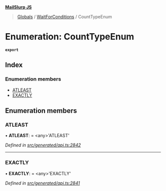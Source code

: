 **[MailSlurp JS](../README.md)**

> [Globals](../README.md) / [WaitForConditions](../modules/waitforconditions.md) / CountTypeEnum

# Enumeration: CountTypeEnum

**`export`** 

## Index

### Enumeration members

* [ATLEAST](waitforconditions.counttypeenum.md#atleast)
* [EXACTLY](waitforconditions.counttypeenum.md#exactly)

## Enumeration members

### ATLEAST

•  **ATLEAST**:  = \<any>'ATLEAST'

*Defined in [src/generated/api.ts:2842](https://github.com/mailslurp/mailslurp-client/blob/f5ab9d3/src/generated/api.ts#L2842)*

___

### EXACTLY

•  **EXACTLY**:  = \<any>'EXACTLY'

*Defined in [src/generated/api.ts:2841](https://github.com/mailslurp/mailslurp-client/blob/f5ab9d3/src/generated/api.ts#L2841)*
